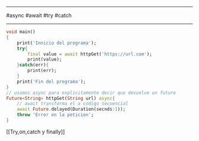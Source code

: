 ___
#async #await #try #catch
___


```dart
void main()
{
	print('Innicio del programa');
	try{
		final value = await httpGet('https://url.com');
		print(value);
	}catch(err){
		print(err);
	}
	print('Fin del programa');
}
// usamos async para explicitamente decir que devuelve un future
Future<String> httpGet(String url) async{
	// await transforma el a codigo secuencial
	await Future.delayed(Duration(secnds:1));
	throw 'Error en la peticion';
}
```


[[Try,on,catch y finally]]